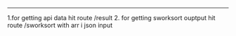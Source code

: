 ----
1.for getting api data hit route /result
2. for getting sworksort ouptput hit route /sworksort with arr i json input